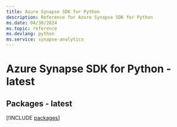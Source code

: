 ```yaml
---
title: Azure Synapse SDK for Python
description: Reference for Azure Synapse SDK for Python
ms.date: 04/30/2024
ms.topic: reference
ms.devlang: python
ms.service: synapse-analytics
---
```

# Azure Synapse SDK for Python - latest
## Packages - latest
[!INCLUDE [packages](synapse-index.md)]